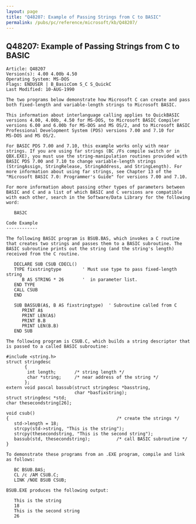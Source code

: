 ```yaml
---
layout: page
title: "Q48207: Example of Passing Strings from C to BASIC"
permalink: /pubs/pc/reference/microsoft/kb/Q48207/
---
```


## Q48207: Example of Passing Strings from C to BASIC

	Article: Q48207
	Version(s): 4.00 4.00b 4.50
	Operating System: MS-DOS
	Flags: ENDUSER | B_BasicCom S_C S_QuickC
	Last Modified: 10-AUG-1990
	
	The two programs below demonstrate how Microsoft C can create and pass
	both fixed-length and variable-length strings to Microsoft BASIC.
	
	This information about interlanguage calling applies to QuickBASIC
	versions 4.00, 4.00b, 4.50 for MS-DOS, to Microsoft BASIC Compiler
	versions 6.00 and 6.00b for MS-DOS and MS OS/2, and to Microsoft BASIC
	Professional Development System (PDS) versions 7.00 and 7.10 for
	MS-DOS and MS OS/2.
	
	For BASIC PDS 7.00 and 7.10, this example works only with near
	strings. If you are using far strings (BC /Fs compile switch or in
	QBX.EXE), you must use the string-manipulation routines provided with
	BASIC PDS 7.00 and 7.10 to change variable-length strings
	(StringAssign, StringRelease, StringAddress, and StringLength). For
	more information about using far strings, see Chapter 13 of the
	"Microsoft BASIC 7.0: Programmer's Guide" for versions 7.00 and 7.10.
	
	For more information about passing other types of parameters between
	BASIC and C and a list of which BASIC and C versions are compatible
	with each other, search in the Software/Data Library for the following
	word:
	
	   BAS2C
	
	Code Example
	------------
	
	The following BASIC program is BSUB.BAS, which invokes a C routine
	that creates two strings and passes them to a BASIC subroutine. The
	BASIC subroutine prints out the string (and the string's length)
	received from the C routine.
	
	   DECLARE SUB CSUB CDECL()
	   TYPE fixstringtype        ' Must use type to pass fixed-length string
	      B AS STRING * 26       '  in parameter list.
	   END TYPE
	   CALL CSUB
	   END
	
	   SUB BASSUB(A$, B AS fixstringtype)  ' Subroutine called from C
	      PRINT A$
	      PRINT LEN(A$)
	      PRINT B.B
	      PRINT LEN(B.B)
	   END SUB
	
	The following program is CSUB.C, which builds a string descriptor that
	is passed to a called BASIC subroutine:
	
	#include <string.h>
	struct stringdesc
	       {
	        int length;       /* string length */
	        char *string;     /* near address of the string */
	       };
	extern void pascal bassub(struct stringdesc *basstring,
	                          char *basfixstring);
	struct stringdesc *std;
	char thesecondstring[26];
	
	void csub()
	{                                         /* create the strings */
	   std->length = 18;
	   strcpy(std->string, "This is the string");
	   strcpy(thesecondstring, "This is the second string");
	   bassub(std, thesecondstring);          /* call BASIC subroutine */
	}
	
	To demonstrate these programs from an .EXE program, compile and link
	as follows:
	
	   BC BSUB.BAS;
	   CL /c /AM CSUB.C;
	   LINK /NOE BSUB CSUB;
	
	BSUB.EXE produces the following output:
	
	   This is the string
	   18
	   This is the second string
	   26
